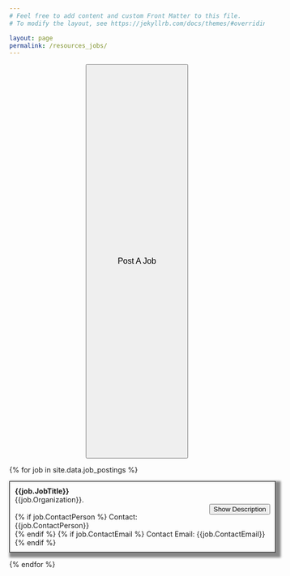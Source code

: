 ```yaml
---
# Feel free to add content and custom Front Matter to this file.
# To modify the layout, see https://jekyllrb.com/docs/themes/#overriding-theme-defaults

layout: page
permalink: /resources_jobs/
---
```


<script>
  function showFun(pID, pbnID) {
    var x = document.getElementById(pID);
    var bntext = document.getElementById(pbnID);
    if (x.style.display === "none") {
      x.style.display = "block";
      bntext.innerText = "Hide Description";
    } else {
      x.style.display = "none";
      bntext.innerText = "Show Description";
    }
  }
</script>

<p align=center>
<button class="buttonSI" name="button" style="height:20%;width:40%" onclick="window.location.href='https://docs.google.com/forms/d/e/1FAIpQLSc6m-k3GxXb_f6301shiAnjMfsn5kAImYFKh04SDrfJ1V9FWQ/viewform?usp=sf_link'"><font size="3">Post A Job</font></button>
</p>

{% for job in site.data.job_postings %}

<div class="jp"
  style="border: 1px solid black; margin: auto; margin-bottom: 15px; width: 100%; padding: 10px; box-shadow: 5px 5px 4px 5px #888888;display: table;">
    <div style="float: right; width: 100%">
      <b>{{job.JobTitle}}</b> <br />
      {{job.Organization}}. <br />
      <div style="float: right;">
        <button id="{{job.JobLabel | prepend: 'jp-bn'}}" class="btn buttonSI"
          onclick="showFun('{{job.JobLabel | prepend: "jp" }}','{{job.JobLabel | prepend: "jp-bn" }}')">Show
          Description</button>
      </div>
      <br />
      {% if job.ContactPerson %}
      Contact: {{job.ContactPerson}} <br />
      {% endif %}
      {% if job.ContactEmail %}
      Contact Email: {{job.ContactEmail}}
      {% endif %}
      <br/>
      <div id="{{job.JobLabel | prepend: 'jp'}}" style="display: none">
        <br><b> Description</b>: {{job.JobDescription}}
        {% if job.MinQual != "" %}
            <br><br><b> Minimum Qualifications</b>: {{job.MinQual}}
        {% endif %}
        {% if job.PrefQual != "" %}
            <br><br><b> Preferred Qualifications</b>: {{job.PrefQual}}
        {% endif %}
        {% if job.OrganizationInfo != "" %}
            <br><br><b> Organization Information</b>: {{job.OrganizationInfo}}
        {% endif %}
        {% if job.Salary != "" %}
            <br><br><b> Salary Information</b>: {{job.Salary}}
        {% endif %}
        {% if job.ApplicationInstructions != "" %}
            <br><br><b> Instructions for Applying</b>: {{job.ApplicationInstructions}}
        {% endif %}
        {% if job.Deadline != "" %}
            <br><br><b> Deadline</b>: {{job.Deadline}}
        {% endif %}
      </div>
    </div>
</div>

{% endfor %}

